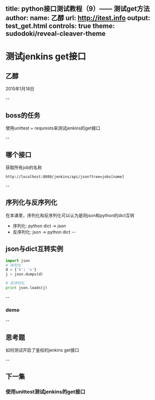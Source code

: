 title: python接口测试教程（9）——  测试get方法
author:
  name: 乙醇
  url: http://itest.info
output: test_get.html
controls: true
theme: sudodoki/reveal-cleaver-theme
--

# 测试jenkins get接口
## 乙醇
2015年1月18日

--
## boss的任务

使用unittest + requrests来测试jenkins的get接口 

--

## 哪个接口

获取所有job的名称

```
http://localhost:8080/jenkins/api/json?tree=jobs[name]
```

--

## 序列化与反序列化

在本课里，序列化和反序列化可以认为是将json和python的dict互转

* 序列化: python dict -> json
* 反序列化: json -> python dict 
--

## json与dict互转实例

``` python
import json
# 序列化
d = {'k': 'v'}
j = json.dumps(d)

# 反序列化
print json.loads(j)
```
--

### demo

--

## 思考题

如何测试开启了鉴权的jenkins get接口

--

## 下一集
### 使用unittest测试jenkins的get接口

